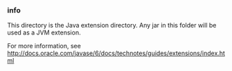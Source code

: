 <!--

    Copyright (C) 2011-2013 Barchart, Inc. <http://www.barchart.com/>

    All rights reserved. Licensed under the OSI BSD License.

    http://www.opensource.org/licenses/bsd-license.php

-->
### info

This directory is the Java extension directory.
Any jar in this folder will be used as a JVM extension.

For more information, see
http://docs.oracle.com/javase/6/docs/technotes/guides/extensions/index.html
